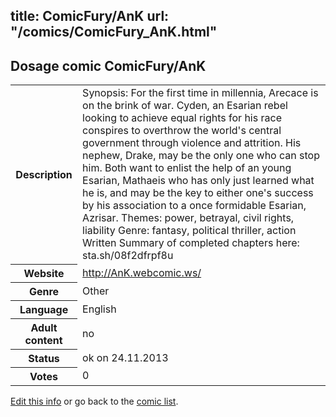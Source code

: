 title: ComicFury/AnK
url: "/comics/ComicFury_AnK.html"
---
Dosage comic ComicFury/AnK
-----------------------------------------

<p id="msg"></p>
<script type="text/javascript">
if (window.location.search === '?edit_info_mail=sent_ok') {
  var elem = document.getElementById("msg");
  elem.innerHTML = 'Edited information sucessfully sent for review, which is usually done daily. Thanks!';
  elem.className = 'ok';
}
</script>
<table class="comicinfo">
<tr>
<th>Description</th><td>Synopsis: For the first time in millennia, Arecace is on the brink of war. Cyden, an Esarian rebel looking to achieve equal rights for his race conspires to overthrow the world's central government through violence and attrition. His nephew, Drake, may be the only one who can stop him. Both want to enlist the help of an young Esarian, Mathaeis who has only just learned what he is, and may be the key to either one's success by his association to a once formidable Esarian, Azrisar. Themes: power, betrayal, civil rights, liability Genre: fantasy, political thriller, action Written Summary of completed chapters here: sta.sh/08f2dfrpf8u</td>
</tr>
<tr>
<th>Website</th><td><a href="http://AnK.webcomic.ws/">http://AnK.webcomic.ws/</a></td>
</tr>
<tr>
<th>Genre</th><td>Other</td>
</tr>
<tr>
<th>Language</th><td>English</td>
</tr>
<tr>
<th>Adult content</th><td>no</td>
</tr>
<tr>
<th>Status</th><td>ok on 24.11.2013</td>
</tr>
<tr>
<th>Votes</th><td>0</td>
</tr>
</table>

[Edit this info](ComicFury_AnK_edit.html) or go back to the [comic list](../comic-index.html).

